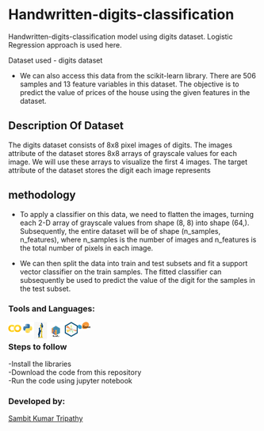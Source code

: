 # Handwritten-digits-classification
Handwritten-digits-classification model using digits dataset.
Logistic Regression approach is used here.

Dataset used - digits dataset

* We can also access this data from the scikit-learn library. There are 506 samples and 13 feature variables in this dataset. The objective is to predict the value of prices of the house using the given features in the dataset. 

## Description Of Dataset
The digits dataset consists of 8x8 pixel images of digits. The images attribute of the dataset stores 8x8 arrays of grayscale values for each image. We will use these arrays to visualize the first 4 images. The target attribute of the dataset stores the digit each image represents

## methodology
* To apply a classifier on this data, we need to flatten the images, turning each 2-D array of grayscale values from shape (8, 8) into shape (64,). Subsequently, the entire dataset will be of shape (n_samples, n_features), where n_samples is the number of images and n_features is the total number of pixels in each image.

* We can then split the data into train and test subsets and fit a support vector classifier on the train samples. The fitted classifier can subsequently be used to predict the value of the digit for the samples in the test subset.

### Tools and Languages:
<img align="left" alt="Google Colab" width="26px" src="colab.png" />
<img align="left" alt="Python" width="26px" src="python.png" />
<img align="left" alt="pandas" width="26px" height="34px" src="pandas.png" />
<img align="left" alt="numpy" width="36px" src="numpy.png" />
<img align="left" alt="matplotlib" width="26px" src="matplotlib.png" />
<img align="left" alt="Scikit_learn" width="26px" src="Scikit_learn.png" />
<br>

### Steps to follow
-Install the libraries<br>
-Download the code from this repository<br>
-Run the code using jupyter notebook<br>

### Developed by:
<a href="https://github.com/sambit221">Sambit Kumar Tripathy</a>
